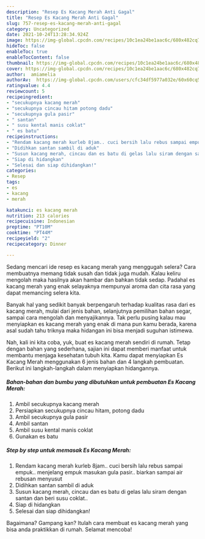 ```yaml
---
description: "Resep Es Kacang Merah Anti Gagal"
title: "Resep Es Kacang Merah Anti Gagal"
slug: 757-resep-es-kacang-merah-anti-gagal
category: Uncategorized
date: 2021-10-24T13:28:34.924Z
image: https://img-global.cpcdn.com/recipes/10c1ea24be1aac6c/680x482cq70/es-kacang-merah-foto-resep-utama.jpg
hideToc: false
enableToc: true
enableTocContent: false
thumbnail: https://img-global.cpcdn.com/recipes/10c1ea24be1aac6c/680x482cq70/es-kacang-merah-foto-resep-utama.jpg
cover: https://img-global.cpcdn.com/recipes/10c1ea24be1aac6c/680x482cq70/es-kacang-merah-foto-resep-utama.jpg
author:  amiamelia
authorAv:  https://img-global.cpcdn.com/users/cfc34df5977a032e/60x60cq50/avatar.jpg
ratingvalue: 4.4
reviewcount: 5
recipeingredient:
- "secukupnya kacang merah"
- "secukupnya cincau hitam potong dadu"
- "secukupnya gula pasir"
- " santan"
- " susu kental manis coklat"
- " es batu"
recipeinstructions:
- "Rendam kacang merah kurleb 8jam.. cuci bersih lalu rebus sampai empuk.. menjelang empuk masukan gula pasir.. biarkan sampai air rebusan menyusut"
- "Didihkan santan sambil di aduk"
- "Susun kacang merah, cincau dan es batu di gelas lalu siram dengan santan dan beri susu coklat.."
- "Siap di hidangkan"
- "Selesai dan siap dihidangkan!"
categories:
- Resep
tags:
- es
- kacang
- merah

katakunci: es kacang merah 
nutrition: 213 calories
recipecuisine: Indonesian
preptime: "PT10M"
cooktime: "PT44M"
recipeyield: "2"
recipecategory: Dinner

---
```



Sedang mencari ide resep es kacang merah yang menggugah selera? Cara membuatnya memang tidak susah dan tidak juga mudah. Kalau keliru mengolah maka hasilnya akan hambar dan bahkan tidak sedap. Padahal es kacang merah yang enak selayaknya mempunyai aroma dan cita rasa yang dapat memancing selera kita.


Banyak hal yang sedikit banyak berpengaruh terhadap kualitas rasa dari es kacang merah, mulai dari jenis bahan, selanjutnya pemilihan bahan segar, sampai cara mengolah dan menyajikannya. Tak perlu pusing kalau mau menyiapkan es kacang merah yang enak di mana pun kamu berada, karena asal sudah tahu triknya maka hidangan ini bisa menjadi suguhan istimewa.




Nah, kali ini kita coba, yuk, buat es kacang merah sendiri di rumah. Tetap dengan bahan yang sederhana, sajian ini dapat memberi manfaat untuk membantu menjaga kesehatan tubuh kita. Kamu dapat menyiapkan Es Kacang Merah menggunakan 6 jenis bahan dan 4 langkah pembuatan. Berikut ini langkah-langkah dalam menyiapkan hidangannya.

<!--inarticleads1-->

##### Bahan-bahan dan bumbu yang dibutuhkan untuk pembuatan Es Kacang Merah:

1. Ambil secukupnya kacang merah
1. Persiapkan secukupnya cincau hitam, potong dadu
1. Ambil secukupnya gula pasir
1. Ambil  santan
1. Ambil  susu kental manis coklat
1. Gunakan  es batu




<!--inarticleads2-->

##### Step by step untuk memasak Es Kacang Merah:

1. Rendam kacang merah kurleb 8jam.. cuci bersih lalu rebus sampai empuk.. menjelang empuk masukan gula pasir.. biarkan sampai air rebusan menyusut
1. Didihkan santan sambil di aduk
1. Susun kacang merah, cincau dan es batu di gelas lalu siram dengan santan dan beri susu coklat..
1. Siap di hidangkan
1. Selesai dan siap dihidangkan!



Bagaimana? Gampang kan? Itulah cara membuat es kacang merah yang bisa anda praktikkan di rumah. Selamat mencoba!
